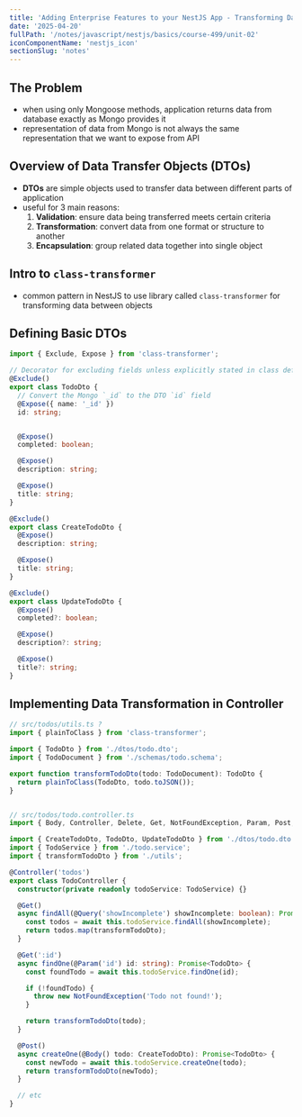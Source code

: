 ```yaml
---
title: 'Adding Enterprise Features to your NestJS App - Transforming Data Store Objects to DTOs'
date: '2025-04-20'
fullPath: '/notes/javascript/nestjs/basics/course-499/unit-02'
iconComponentName: 'nestjs_icon'
sectionSlug: 'notes'
---
```


## The Problem

- when using only Mongoose methods, application returns data from database exactly as Mongo provides it
- representation of data from Mongo is not always the same representation that we want to expose from API

## Overview of Data Transfer Objects (DTOs)

- **DTOs** are simple objects used to transfer data between different parts of application
- useful for 3 main reasons:
  1. **Validation**: ensure data being transferred meets certain criteria
  2. **Transformation**: convert data from one format or structure to another
  3. **Encapsulation**: group related data together into single object

## Intro to `class-transformer`

- common pattern in NestJS to use library called `class-transformer` for transforming data between objects

## Defining Basic DTOs

```typescript
import { Exclude, Expose } from 'class-transformer';

// Decorator for excluding fields unless explicitly stated in class definition
@Exclude()
export class TodoDto {
  // Convert the Mongo `_id` to the DTO `id` field
  @Expose({ name: '_id' })
  id: string;


  @Expose()
  completed: boolean;

  @Expose()
  description: string;

  @Expose()
  title: string;
}

@Exclude()
export class CreateTodoDto {
  @Expose()
  description: string;

  @Expose()
  title: string;
}

@Exclude()
export class UpdateTodoDto {
  @Expose()
  completed?: boolean;

  @Expose()
  description?: string;

  @Expose()
  title?: string;
}
```

## Implementing Data Transformation in Controller

```typescript
// src/todos/utils.ts ?
import { plainToClass } from 'class-transformer';

import { TodoDto } from './dtos/todo.dto';
import { TodoDocument } from './schemas/todo.schema';

export function transformTodoDto(todo: TodoDocument): TodoDto {
  return plainToClass(TodoDto, todo.toJSON());
}


// src/todos/todo.controller.ts
import { Body, Controller, Delete, Get, NotFoundException, Param, Post, Put, Query } from '@nestjs/common';

import { CreateTodoDto, TodoDto, UpdateTodoDto } from './dtos/todo.dto';
import { TodoService } from './todo.service';
import { transformTodoDto } from './utils';

@Controller('todos')
export class TodoController {
  constructor(private readonly todoService: TodoService) {}

  @Get()
  async findAll(@Query('showIncomplete') showIncomplete: boolean): Promise<TodoDto[]> {
    const todos = await this.todoService.findAll(showIncomplete);
    return todos.map(transformTodoDto);
  }

  @Get(':id')
  async findOne(@Param('id') id: string): Promise<TodoDto> {
    const foundTodo = await this.todoService.findOne(id);

    if (!foundTodo) {
      throw new NotFoundException('Todo not found!');
    }

    return transformTodoDto(todo);
  }

  @Post()
  async createOne(@Body() todo: CreateTodoDto): Promise<TodoDto> {
    const newTodo = await this.todoService.createOne(todo);
    return transformTodoDto(newTodo);
  }

  // etc
}
```
